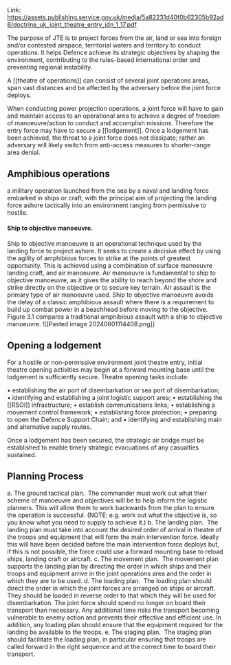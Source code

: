 Link: https://assets.publishing.service.gov.uk/media/5a82231d40f0b62305b92ad6/doctrine_uk_joint_theatre_entry_jdn_1_17.pdf

The purpose of JTE is to project forces from the air, land or sea into foreign and/or contested airspace, territorial waters and territory to conduct operations. It helps Defence achieve its strategic objectives by shaping the environment, contributing to the rules-based international order and preventing regional instability.

A [[theatre of operations]] can consist of several joint operations areas, span vast distances and be affected by the adversary before the joint force deploys.

When conducting power projection operations, a joint force will have to gain and maintain access to an operational area to achieve a degree of freedom of manoeuvre/action to conduct and accomplish missions. Therefore the entry force may have to secure a [[lodgement]].  Once a lodgement has been achieved, the threat to a joint force does not dissipate; rather an adversary will likely switch from anti-access measures to shorter-range area denial.

## Amphibious operations
a military operation launched from the sea by a naval and landing force embarked in ships or craft, with the principal aim of projecting the landing force ashore tactically into an environment ranging from permissive to hostile.
#### Ship to objective manoeuvre.
Ship to objective manoeuvre is an operational technique used by the landing force to project ashore. It seeks to create a decisive effect by using the agility of amphibious forces to strike at the points of greatest opportunity. This is achieved using a combination of surface manoeuvre landing craft, and air manoeuvre. Air manoeuvre is fundamental to ship to objective manoeuvre, as it gives the ability to reach beyond the shore and strike directly on the objective or to secure key terrain. Air assault is the primary type of air manoeuvre used. Ship to objective manoeuvre avoids the delay of a classic amphibious assault where there is a requirement to build up combat power in a beachhead before moving to the objective. Figure 3.1 compares a traditional amphibious assault with a ship to objective manoeuvre.
![[Pasted image 20240601114408.png]]

## Opening a lodgement
For a hostile or non-permissive environment joint theatre entry, initial theatre opening activities may begin at a forward mounting base until the lodgement is sufficiently secure. Theatre opening tasks include: 

• establishing the air port of disembarkation or sea port of disembarkation; 
• identifying and establishing a joint logistic support area;
• establishing the [[RSOI]] infrastructure; 
• establish communications links; 
• establishing a movement control framework; 
• establishing force protection;
• preparing to open the Defence Support Chain; and 
• identifying and establishing main and alternative supply routes.

Once a lodgement has been secured, the strategic air bridge must be established to enable timely strategic evacuations of any casualties sustained.

## Planning Process
a. The ground tactical plan.  The commander must work out what their scheme of manoeuvre and objectives will be to help inform the logistic planners. This will allow them to work backwards from the plan to ensure the operation is successful. (NOTE: e.g. work out what the objective is, so you know what you need to supply to achieve it.)
b. The landing plan.  The landing plan must take into account the desired order of arrival in theatre of the troops and equipment that will form the main intervention force. Ideally this will have been decided before the main intervention force deploys but, if this is not possible, the force could use a forward mounting base to reload ships, landing craft or aircraft.
c. The movement plan.  The movement plan supports the landing plan by directing the order in which ships and their troops and equipment arrive in the joint operations area and the order in which they are to be used. 
d. The loading plan.  The loading plan should direct the order in which the joint forces are arranged on ships or aircraft. They should be loaded in reverse order to that which they will be used for disembarkation. The joint force should spend no longer on board their transport than necessary. Any additional time risks the transport becoming vulnerable to enemy action and prevents their effective and efficient use. In addition, any loading plan should ensure that the equipment required for the landing be available to the troops. 
e. The staging plan.  The staging plan should facilitate the loading plan, in particular ensuring that troops are called forward in the right sequence and at the correct time to board their transport.

